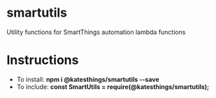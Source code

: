 # smartutils

Utility functions for SmartThings automation lambda functions

# Instructions

- To install: **npm i @katesthings/smartutils --save**
- To include: **const SmartUtils = require(@katesthings/smartutils);**
